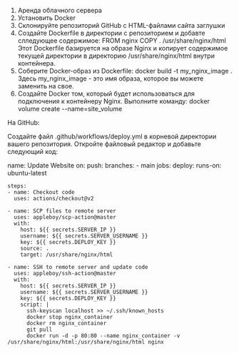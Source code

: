 1. Аренда облачного сервера
2. Установить Docker
3. Склонируйте репозиторий GitHub с HTML-файлами сайта заглушки 
4. Создайте Dockerfile в директории с репозиторием и добавте слледующее содержимое:
   FROM nginx
   COPY . /usr/share/nginx/html
   Этот Dockerfile базируется на образе Nginx и копирует содержимое текущей директории в директорию /usr/share/nginx/html внутри контейнера.
6. Соберите Docker-образ из Dockerfile:
   docker build -t my_nginx_image .
   Здесь my_nginx_image - это имя образа, которое вы можете заменить на свое.
7. Создайте Docker том, который будет использоваться для подключения к контейнеру Nginx. Выполните команду:
    docker volume create --name=site_volume

На GitHub:

Создайте файл .github/workflows/deploy.yml в корневой директории вашего репозитория. Откройте файловый редактор и добавьте следующий код:

name: Update Website
on:
  push:
    branches:
      - main
jobs:
  deploy:
    runs-on: ubuntu-latest

    steps:
    - name: Checkout code
      uses: actions/checkout@v2

    - name: SCP files to remote server
      uses: appleboy/scp-action@master
      with:
        host: ${{ secrets.SERVER_IP }}
        username: ${{ secrets.SERVER_USERNAME }}
        key: ${{ secrets.DEPLOY_KEY }}
        source: .
        target: /usr/share/nginx/html
 
    - name: SSH to remote server and update code
      uses: appleboy/ssh-action@master
      with:
        host: ${{ secrets.SERVER_IP }}
        username: ${{ secrets.SERVER_USERNAME }}
        key: ${{ secrets.DEPLOY_KEY }}
        script: |
          ssh-keyscan localhost >> ~/.ssh/known_hosts
          docker stop nginx_container
          docker rm nginx_container
          git pull
          docker run -d -p 80:80 --name nginx_container -v /usr/share/nginx/html:/usr/share/nginx/html nginx
    
 
